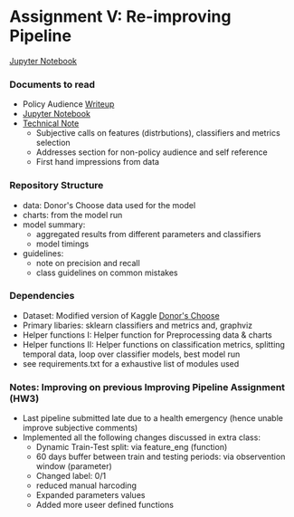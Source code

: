 # Assignment V: Re-improving Pipeline
[Jupyter Notebook](https://github.com/parthkhare/Machine-Learning-for-Public-Polcy/blob/master/Improving_Pipeline_II/ML_ImprvPipeII_HW5.ipynb)

### Documents to read
- Policy Audience [Writeup](https://github.com/parthkhare/Machine-Learning-for-Public-Polcy/blob/master/Improving_Pipeline_II/Donor's%20Choose-Writeup.pdf) 
- [Jupyter Notebook](https://github.com/parthkhare/Machine-Learning-for-Public-Polcy/blob/master/Improving_Pipeline_II/ML_ImprvPipeII_HW5.ipynb)
- [Technical Note](https://github.com/parthkhare/Machine-Learning-for-Public-Polcy/blob/master/Improving_Pipeline_II/TechnicalNote_Guidelines.md) 
	- Subjective calls on features (distrbutions), classifiers and metrics selection 
	- Addresses section for non-policy audience and self reference
	- First hand impressions from data

### Repository Structure
- data: Donor's Choose data used for the model 
- charts: from the model run
- model summary: 
	- aggregated results from different parameters and classifiers 
	- model timings
- guidelines:
	- note on precision and recall
	- class guidelines on common mistakes

### Dependencies
+ Dataset: Modified version of Kaggle [Donor's Choose](https://www.kaggle.com/c/kdd-cup-2014-predicting-excitement-at-donors-choose/data)
+ Primary libaries: sklearn classifiers and metrics and, graphviz
+ Helper functions I: Helper function for Preprocessing data & charts
+ Helper functions II: Helper functions on classification metrics, splitting temporal data, loop over classifier models, best model run
+ see requirements.txt for a exhaustive list of modules used

### Notes: Improving on previous Improving Pipeline Assignment (HW3) 
- Last pipeline submitted late due to a health emergency (hence unable improve subjective comments) 
- Implemented all the following changes discussed in extra class:
	+ Dynamic Train-Test split: via feature_eng (function)
	+ 60 days buffer between train and testing periods: via observention window (parameter)
	+ Changed label: 0/1
	+ reduced manual harcoding
	+ Expanded parameters values
	+ Added more useer defined functions



